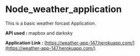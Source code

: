 # Node_weather_application
This is a basic weather forcast Application.

**API used :** mapbox and darksky

**Application Link :**  [https://weather-app-147.herokuapp.com/](https://weather-app-147.herokuapp.com/)
